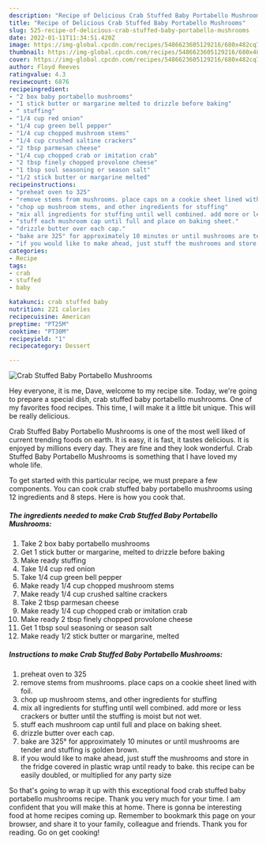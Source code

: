 ```yaml
---
description: "Recipe of Delicious Crab Stuffed Baby Portabello Mushrooms"
title: "Recipe of Delicious Crab Stuffed Baby Portabello Mushrooms"
slug: 525-recipe-of-delicious-crab-stuffed-baby-portabello-mushrooms
date: 2022-01-11T11:34:51.420Z
image: https://img-global.cpcdn.com/recipes/5486623605129216/680x482cq70/crab-stuffed-baby-portabello-mushrooms-recipe-main-photo.jpg
thumbnail: https://img-global.cpcdn.com/recipes/5486623605129216/680x482cq70/crab-stuffed-baby-portabello-mushrooms-recipe-main-photo.jpg
cover: https://img-global.cpcdn.com/recipes/5486623605129216/680x482cq70/crab-stuffed-baby-portabello-mushrooms-recipe-main-photo.jpg
author: Floyd Reeves
ratingvalue: 4.3
reviewcount: 6876
recipeingredient:
- "2 box baby portabello mushrooms"
- "1 stick butter or margarine melted to drizzle before baking"
- " stuffing"
- "1/4 cup red onion"
- "1/4 cup green bell pepper"
- "1/4 cup chopped mushroom stems"
- "1/4 cup crushed saltine crackers"
- "2 tbsp parmesan cheese"
- "1/4 cup chopped crab or imitation crab"
- "2 tbsp finely chopped provolone cheese"
- "1 tbsp soul seasoning or season salt"
- "1/2 stick butter or margarine melted"
recipeinstructions:
- "preheat oven to 325"
- "remove stems from mushrooms. place caps on a cookie sheet lined with foil."
- "chop up mushroom stems, and other ingredients for stuffing"
- "mix all ingredients for stuffing until well combined. add more or less crackers or butter until the stuffing is moist but not wet."
- "stuff each mushroom cap until full and place on baking sheet."
- "drizzle butter over each cap."
- "bake are 325° for approximately 10 minutes or until mushrooms are tender and stuffing is golden brown."
- "if you would like to make ahead, just stuff the mushrooms and store in the fridge covered in plastic wrap until ready to bake. this recipe can be easily doubled, or multiplied for any party size"
categories:
- Recipe
tags:
- crab
- stuffed
- baby

katakunci: crab stuffed baby 
nutrition: 221 calories
recipecuisine: American
preptime: "PT25M"
cooktime: "PT30M"
recipeyield: "1"
recipecategory: Dessert

---
```



![Crab Stuffed Baby Portabello Mushrooms](https://img-global.cpcdn.com/recipes/5486623605129216/680x482cq70/crab-stuffed-baby-portabello-mushrooms-recipe-main-photo.jpg)

Hey everyone, it is me, Dave, welcome to my recipe site. Today, we're going to prepare a special dish, crab stuffed baby portabello mushrooms. One of my favorites food recipes. This time, I will make it a little bit unique. This will be really delicious.

Crab Stuffed Baby Portabello Mushrooms is one of the most well liked of current trending foods on earth. It is easy, it is fast, it tastes delicious. It is enjoyed by millions every day. They are fine and they look wonderful. Crab Stuffed Baby Portabello Mushrooms is something that I have loved my whole life.




To get started with this particular recipe, we must prepare a few components. You can cook crab stuffed baby portabello mushrooms using 12 ingredients and 8 steps. Here is how you cook that.

<!--inarticleads1-->

##### The ingredients needed to make Crab Stuffed Baby Portabello Mushrooms:

1. Take 2 box baby portabello mushrooms
1. Get 1 stick butter or margarine, melted to drizzle before baking
1. Make ready  stuffing
1. Take 1/4 cup red onion
1. Take 1/4 cup green bell pepper
1. Make ready 1/4 cup chopped mushroom stems
1. Make ready 1/4 cup crushed saltine crackers
1. Take 2 tbsp parmesan cheese
1. Make ready 1/4 cup chopped crab or imitation crab
1. Make ready 2 tbsp finely chopped provolone cheese
1. Get 1 tbsp soul seasoning or season salt
1. Make ready 1/2 stick butter or margarine, melted




<!--inarticleads2-->

##### Instructions to make Crab Stuffed Baby Portabello Mushrooms:

1. preheat oven to 325
1. remove stems from mushrooms. place caps on a cookie sheet lined with foil.
1. chop up mushroom stems, and other ingredients for stuffing
1. mix all ingredients for stuffing until well combined. add more or less crackers or butter until the stuffing is moist but not wet.
1. stuff each mushroom cap until full and place on baking sheet.
1. drizzle butter over each cap.
1. bake are 325° for approximately 10 minutes or until mushrooms are tender and stuffing is golden brown.
1. if you would like to make ahead, just stuff the mushrooms and store in the fridge covered in plastic wrap until ready to bake. this recipe can be easily doubled, or multiplied for any party size




So that's going to wrap it up with this exceptional food crab stuffed baby portabello mushrooms recipe. Thank you very much for your time. I am confident that you will make this at home. There is gonna be interesting food at home recipes coming up. Remember to bookmark this page on your browser, and share it to your family, colleague and friends. Thank you for reading. Go on get cooking!
